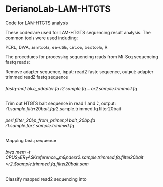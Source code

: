 # DerianoLab-LAM-HTGTS
Code for LAM-HTGTS analysis

These coded are used for LAM-HTGTS sequencing result analysis. The common tools were used including: 

PERL; BWA; samtools; ea-utils; circos; bedtools; R

The procedures for processing sequencing reads from Mi-Seq sequencing fastq reads:


Remove adapter sequence, input: read2 fastq sequence, output: adapter trimmed read2 fastq sequence

###### fastq-mcf blue_adapter.fa r2.$sample.fq -o r2.$sample.trimmed.fq


Trim out HTGTS bait sequence in read 1 and 2, output: r1.$sample.filter20bait.fq r2.$sample.trimmed.fq.filter20bait

###### perl filter_20bp_from_primer.pl bait_20bp.fa r1.$sample.fq r2.$sample.trimmed.fq


Mapping fastq sequence

###### bwa mem -t $CPUS_PER_TASK reference_mm9_index r2.$sample.trimmed.fq.filter20bait >r2.$sample.trimmed.fq.filter20bait.sam


Classify mapped read2 sequencing into 
